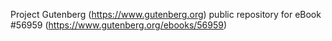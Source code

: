 Project Gutenberg (https://www.gutenberg.org) public repository for
eBook #56959 (https://www.gutenberg.org/ebooks/56959)
